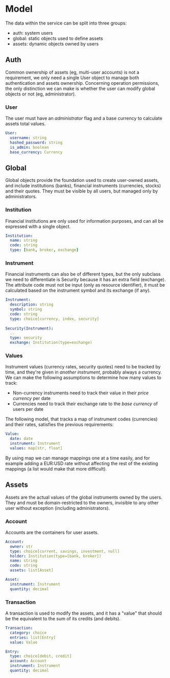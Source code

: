 # Model

The data within the service can be split into three groups:

* auth: system users
* global: static objects used to define assets
* assets: dynamic objects owned by users


## Auth

Common ownership of assets (eg, multi-user accounts) is not a requirement, we only need a single User object to manage
both authentication and assets ownership. Concerning operation permissions, the only distinction we can make is whether
the user can modify global objects or not (eg, administrator).

### User

The user must have an *administrator* flag and a base currency to calculate assets total values.

```yaml
User:
  username: string
  hashed_password: string
  is_admin: boolean
  base_currency: Currency
```

## Global

Global objects provide the foundation used to create user-owned assets, and include institutions (banks), financial 
instruments (currencies, stocks) and their quotes. They must be visible by all users, but managed only by 
administrators.

### Institution

Financial institutions are only used for information purposes, and can all be expressed with a single object.

```yaml
Institution:
  name: string
  code: string
  type: [bank, broker, exchange]
```

### Instrument

Financial instruments can also be of different types, but the only subclass we need to differentiate is Security because
it has an extra field (exchange). The attribute code must not be input (only as resource identifier), it must be 
calculated based on the instrument symbol and its exchange (if any).

```yaml
Instrument:
  description: string
  symbol: string
  code: string
  type: choice[currency, index, security]
 
Security(Instrument):
  ..
  type: security
  exchange: Institution(type=exchange)

```

### Values

Instrument values (currency rates, security quotes) need to be tracked by time, and they're given in *another 
instrument*, probably always a currency. We can make the following assumptions to determine how many values to track:

* Non-currency instruments need to track their value in their *price currency* per date
* Currencies need to track their exchange rate to the *base currency* of users per date

The following model, that tracks a map of instrument codes (currencies) and their rates, satisfies the previous 
requirements:

```yaml
Value:
  date: date
  instrument: Instrument
  values: map[str, float]
```

By using map we can manage mappings one at a time easily, and for example adding a EUR:USD rate without affecting the 
rest of the existing mappings (a list would make that more difficult).

## Assets

Assets are the actual values of the global instruments owned by the users. They and must be domain-restricted to the 
owners, invisible to any other user without exception (including administrators).

### Account

Accounts are the containers for user assets.

```yaml
Account:
  owner: str
  type: choice[current, savings, investment, null]
  holder: Institution(type=[bank, broker])
  name: string
  code: string
  assets: list[Asset]

Asset:
  instrument: Instrument
  quantity: decimal
```

### Transaction

A transaction is used to modify the assets, and it has a "value" that should be the equivalent to the sum of its credits 
(and debits).

```yaml
Transaction:
  category: choice
  entries: list[Entry]
  value: Value

Entry:
  type: choice[debit, credit]
  account: Account
  instrument: Instrument
  quantity: decimal
```
